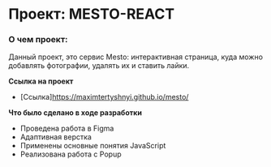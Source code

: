 # Проект: MESTO-REACT

### О чем проект:

Данный проект, это сервис Mesto: интерактивная страница, куда можно добавлять фотографии, удалять их и ставить лайки.

**Ссылка на проект**

* [Ссылка]https://maximtertyshnyi.github.io/mesto/

**Что было сделано в ходе разработки**

*  Проведена работа в Figma
*  Адаптивная верстка
*  Применены основные понятия JavaScript
*  Реализована работа с Popup
